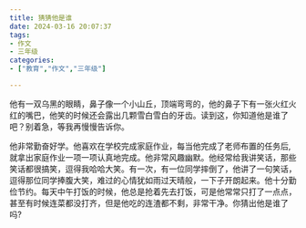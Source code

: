 ```yaml
---
title: 猜猜他是谁
date: 2024-03-16 20:07:37
tags:
- 作文
- 三年级
categories:
- ["教育","作文","三年级"]

---
```


​		他有一双乌黑的眼睛，鼻子像一个小山丘，顶端弯弯的，他的鼻子下有一张火红火红的嘴巴，他笑的时候还会露出几颗雪白雪白的牙齿。读到这，你知道他是谁了吧？别着急，等我再慢慢告诉你。

​		他非常勤奋好学。他喜欢在学校完成家庭作业，每当他完成了老师布置的任务后,就拿出家庭作业一项一项认真地完成。
​		他非常风趣幽默。他经常给我讲笑话，那些笑话都很搞笑，逗得我哈哈大笑。有一次，有一位同学摔倒了，他讲了一句笑话，逗得那位同学捧腹大笑，难过的心情犹如雨过天晴般，一下子开朗起来。	
​		他十分勤俭节约。每天中午打饭的时候，他总是抢着先去打饭，可是他常常只打了一点点，甚至有时候连菜都没打齐，但是他吃的连渣都不剩，非常干净。
​		你猜出他是谁了吗?


